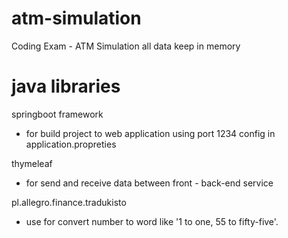 # atm-simulation
Coding Exam - ATM Simulation
 all data keep in memory

# java libraries
springboot framework 
  - for build project to web application using port 1234 config in application.propreties
  
thymeleaf
  - for send and receive data between front - back-end service

pl.allegro.finance.tradukisto
  - use for convert number to word like '1 to one, 55 to fifty-five'.
  
